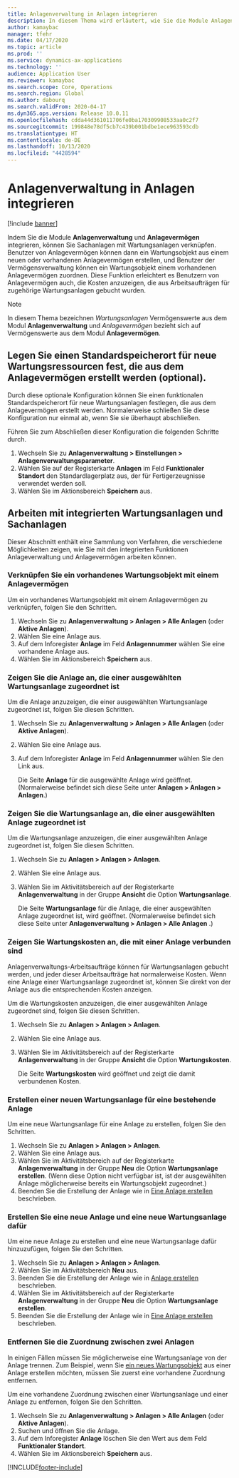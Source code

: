 ```yaml
---
title: Anlagenverwaltung in Anlagen integrieren
description: In diesem Thema wird erläutert, wie Sie die Module Anlagenverwaltung und Anlagevermögen integrieren, damit Sie Sachanlagen mit Wartungsanlagen verknüpfen können.
author: kamaybac
manager: tfehr
ms.date: 04/17/2020
ms.topic: article
ms.prod: ''
ms.service: dynamics-ax-applications
ms.technology: ''
audience: Application User
ms.reviewer: kamaybac
ms.search.scope: Core, Operations
ms.search.region: Global
ms.author: dabourq
ms.search.validFrom: 2020-04-17
ms.dyn365.ops.version: Release 10.0.11
ms.openlocfilehash: cdda44d361011706fe0ba170309908533aa0c2f7
ms.sourcegitcommit: 199848e78df5cb7c439b001bdbe1ece963593cdb
ms.translationtype: HT
ms.contentlocale: de-DE
ms.lasthandoff: 10/13/2020
ms.locfileid: "4428594"
---
```

# <a name="integrate-asset-management-with-fixed-assets"></a>Anlagenverwaltung in Anlagen integrieren

[!include [banner](../../includes/banner.md)]

Indem Sie die Module **Anlagenverwaltung** und **Anlagevermögen** integrieren, können Sie Sachanlagen mit Wartungsanlagen verknüpfen. Benutzer von Anlagevermögen können dann ein Wartungsobjekt aus einem neuen oder vorhandenen Anlagevermögen erstellen, und Benutzer der Vermögensverwaltung können ein Wartungsobjekt einem vorhandenen Anlagevermögen zuordnen. Diese Funktion erleichtert es Benutzern von Anlagevermögen auch, die Kosten anzuzeigen, die aus Arbeitsaufträgen für zugehörige Wartungsanlagen gebucht wurden.

> [!NOTE]
> In diesem Thema bezeichnen *Wartungsanlagen* Vermögenswerte aus dem Modul **Anlagenverwaltung** und *Anlagevermögen* bezieht sich auf Vermögenswerte aus dem Modul **Anlagevermögen**.

## <a name="set-a-default-location-for-new-maintenance-assets-that-are-created-from-fixed-assets-optional"></a>Legen Sie einen Standardspeicherort für neue Wartungsressourcen fest, die aus dem Anlagevermögen erstellt werden (optional).

Durch diese optionale Konfiguration können Sie einen funktionalen Standardspeicherort für neue Wartungsanlagen festlegen, die aus dem Anlagevermögen erstellt werden. Normalerweise schließen Sie diese Konfiguration nur einmal ab, wenn Sie sie überhaupt abschließen.

Führen Sie zum Abschließen dieser Konfiguration die folgenden Schritte durch.

1. Wechseln Sie zu **Anlagenverwaltung \> Einstellungen \> Anlagenverwaltungsparameter**.
1. Wählen Sie auf der Registerkarte **Anlagen** im Feld **Funktionaler Standort** den Standardlagerplatz aus, der für Fertigerzeugnisse verwendet werden soll.
1. Wählen Sie im Aktionsbereich **Speichern** aus.

## <a name="work-with-integrated-maintenance-assets-and-fixed-assets"></a>Arbeiten mit integrierten Wartungsanlagen und Sachanlagen

Dieser Abschnitt enthält eine Sammlung von Verfahren, die verschiedene Möglichkeiten zeigen, wie Sie mit den integrierten Funktionen Anlageverwaltung und Anlagevermögen arbeiten können.

### <a name="associate-an-existing-maintenance-asset-with-a-fixed-asset"></a>Verknüpfen Sie ein vorhandenes Wartungsobjekt mit einem Anlagevermögen

Um ein vorhandenes Wartungsobjekt mit einem Anlagevermögen zu verknüpfen, folgen Sie den Schritten.

1. Wechseln Sie zu **Anlagenverwaltung \> Anlagen \> Alle Anlagen** (oder **Aktive Anlagen**).
1. Wählen Sie eine Anlage aus.
1. Auf dem Inforegister **Anlage** im Feld **Anlagennummer** wählen Sie eine vorhandene Anlage aus.
1. Wählen Sie im Aktionsbereich **Speichern** aus.

### <a name="view-the-fixed-asset-that-is-associated-with-a-selected-maintenance-asset"></a>Zeigen Sie die Anlage an, die einer ausgewählten Wartungsanlage zugeordnet ist

Um die Anlage anzuzeigen, die einer ausgewählten Wartungsanlage zugeordnet ist, folgen Sie diesen Schritten.

1. Wechseln Sie zu **Anlagenverwaltung \> Anlagen \> Alle Anlagen** (oder **Aktive Anlagen**).
1. Wählen Sie eine Anlage aus.
1. Auf dem Inforegister **Anlage** im Feld **Anlagennummer** wählen Sie den Link aus.

    Die Seite **Anlage** für die ausgewählte Anlage wird geöffnet. (Normalerweise befindet sich diese Seite unter **Anlagen \> Anlagen \> Anlagen**.)

### <a name="view-the-maintenance-asset-that-is-associated-with-a-selected-fixed-asset"></a>Zeigen Sie die Wartungsanlage an, die einer ausgewählten Anlage zugeordnet ist

Um die Wartungsanlage anzuzeigen, die einer ausgewählten Anlage zugeordnet ist, folgen Sie diesen Schritten.

1. Wechseln Sie zu **Anlagen \> Anlagen \> Anlagen**.
1. Wählen Sie eine Anlage aus.
1. Wählen Sie im Aktivitätsbereich auf der Registerkarte **Anlagenverwaltung** in der Gruppe **Ansicht** die Option **Wartungsanlage**.

    Die Seite **Wartungsanlage** für die Anlage, die einer ausgewählten Anlage zugeordnet ist, wird geöffnet. (Normalerweise befindet sich diese Seite unter **Anlagenverwaltung \> Anlagen \> Alle Anlagen** .)

### <a name="view-maintenance-costs-that-are-associated-with-a-fixed-asset"></a>Zeigen Sie Wartungskosten an, die mit einer Anlage verbunden sind

Anlagenverwaltungs-Arbeitsaufträge können für Wartungsanlagen gebucht werden, und jeder dieser Arbeitsaufträge hat normalerweise Kosten. Wenn eine Anlage einer Wartungsanlage zugeordnet ist, können Sie direkt von der Anlage aus die entsprechenden Kosten anzeigen.

Um die Wartungskosten anzuzeigen, die einer ausgewählten Anlage zugeordnet sind, folgen Sie diesen Schritten.

1. Wechseln Sie zu **Anlagen \> Anlagen \> Anlagen**.
1. Wählen Sie eine Anlage aus.
1. Wählen Sie im Aktivitätsbereich auf der Registerkarte **Anlagenverwaltung** in der Gruppe **Ansicht** die Option **Wartungskosten**.

    Die Seite **Wartungskosten** wird geöffnet und zeigt die damit verbundenen Kosten.

### <a name="create-a-new-maintenance-asset-for-an-existing-fixed-asset"></a><a name="new-maintenance-from-fixed"></a>Erstellen einer neuen Wartungsanlage für eine bestehende Anlage

Um eine neue Wartungsanlage für eine Anlage zu erstellen, folgen Sie den Schritten.

1. Wechseln Sie zu **Anlagen \> Anlagen \> Anlagen**.
1. Wählen Sie eine Anlage aus.
1. Wählen Sie im Aktivitätsbereich auf der Registerkarte **Anlagenverwaltung** in der Gruppe **Neu** die Option **Wartungsanlage erstellen**. (Wenn diese Option nicht verfügbar ist, ist der ausgewählten Anlage möglicherweise bereits ein Wartungsobjekt zugeordnet.)
1. Beenden Sie die Erstellung der Anlage wie in [Eine Anlage erstellen](../objects/create-an-object.md) beschrieben.

### <a name="create-a-new-fixed-asset-and-add-a-new-maintenance-asset-for-it"></a>Erstellen Sie eine neue Anlage und eine neue Wartungsanlage dafür

Um eine neue Anlage zu erstellen und eine neue Wartungsanlage dafür hinzuzufügen, folgen Sie den Schritten.

1. Wechseln Sie zu **Anlagen \> Anlagen \> Anlagen**.
1. Wählen Sie im Aktivitätsbereich **Neu** aus.
1. Beenden Sie die Erstellung der Anlage wie in [Anlage erstellen](../../../finance/fixed-assets/tasks/create-fixed-asset.md) beschrieben.
1. Wählen Sie im Aktivitätsbereich auf der Registerkarte **Anlagenverwaltung** in der Gruppe **Neu** die Option **Wartungsanlage erstellen**.
1. Beenden Sie die Erstellung der Anlage wie in [Eine Anlage erstellen](../objects/create-an-object.md) beschrieben.

### <a name="remove-the-association-between-two-assets"></a>Entfernen Sie die Zuordnung zwischen zwei Anlagen

In einigen Fällen müssen Sie möglicherweise eine Wartungsanlage von der Anlage trennen. Zum Beispiel, wenn Sie [ein neues Wartungsobjekt](#new-maintenance-from-fixed) aus einer Anlage erstellen möchten, müssen Sie zuerst eine vorhandene Zuordnung entfernen.

Um eine vorhandene Zuordnung zwischen einer Wartungsanlage und einer Anlage zu entfernen, folgen Sie den Schritten.

1. Wechseln Sie zu **Anlagenverwaltung \> Anlagen \> Alle Anlagen** (oder **Aktive Anlagen**).
1. Suchen und öffnen Sie die Anlage.
1. Auf dem Inforegister **Anlage** löschen Sie den Wert aus dem Feld **Funktionaler Standort**.
1. Wählen Sie im Aktionsbereich **Speichern** aus.


[!INCLUDE[footer-include](../../../includes/footer-banner.md)]